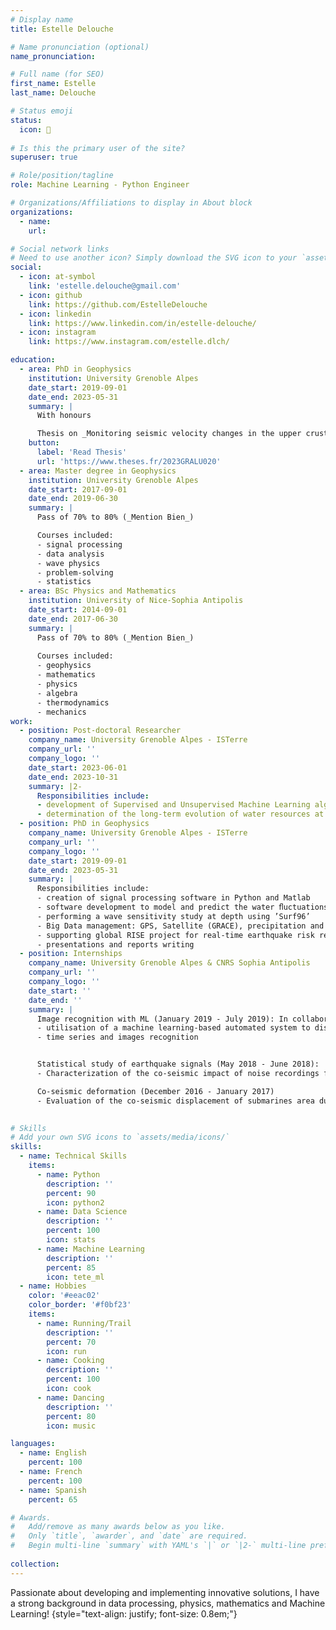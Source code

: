 ```yaml
---
# Display name
title: Estelle Delouche

# Name pronunciation (optional)
name_pronunciation: 

# Full name (for SEO)
first_name: Estelle
last_name: Delouche

# Status emoji
status:
  icon: 👋
  
# Is this the primary user of the site?
superuser: true

# Role/position/tagline
role: Machine Learning - Python Engineer

# Organizations/Affiliations to display in About block
organizations:
  - name: 
    url: 

# Social network links
# Need to use another icon? Simply download the SVG icon to your `assets/media/icons/` folder.
social:
  - icon: at-symbol
    link: 'estelle.delouche@gmail.com'
  - icon: github
    link: https://github.com/EstelleDelouche
  - icon: linkedin
    link: https://www.linkedin.com/in/estelle-delouche/
  - icon: instagram
    link: https://www.instagram.com/estelle.dlch/

education:
  - area: PhD in Geophysics
    institution: University Grenoble Alpes
    date_start: 2019-09-01
    date_end: 2023-05-31
    summary: |
      With honours 

      Thesis on _Monitoring seismic velocity changes in the upper crust and aquifer dynamics_. Supervised by [Laurent Stehly](https://scholar.google.com/citations?user=VeMpdccAAAAJ&hl=fr). Presented papers at 6 international conferences with the contributions being published in 3 journals.
    button:
      label: 'Read Thesis'
      url: 'https://www.theses.fr/2023GRALU020'
  - area: Master degree in Geophysics
    institution: University Grenoble Alpes
    date_start: 2017-09-01
    date_end: 2019-06-30
    summary: |
      Pass of 70% to 80% (_Mention Bien_)

      Courses included:
      - signal processing
      - data analysis
      - wave physics
      - problem-solving
      - statistics
  - area: BSc Physics and Mathematics
    institution: University of Nice-Sophia Antipolis
    date_start: 2014-09-01
    date_end: 2017-06-30
    summary: |
      Pass of 70% to 80% (_Mention Bien_)
      
      Courses included:
      - geophysics
      - mathematics
      - physics
      - algebra
      - thermodynamics
      - mechanics
work:
  - position: Post-doctoral Researcher
    company_name: University Grenoble Alpes - ISTerre
    company_url: ''
    company_logo: ''
    date_start: 2023-06-01
    date_end: 2023-10-31
    summary: |2-
      Responsibilities include:
      - development of Supervised and Unsupervised Machine Learning algorithms to separate and locate volcanic sources
      - determination of the long-term evolution of water resources at European scale
  - position: PhD in Geophysics 
    company_name: University Grenoble Alpes - ISTerre 
    company_url: ''
    company_logo: ''
    date_start: 2019-09-01
    date_end: 2023-05-31
    summary: |
      Responsibilities include:
      - creation of signal processing software in Python and Matlab
      - software development to model and predict the water ﬂuctuations inside aquifer systems
      - performing a wave sensitivity study at depth using ’Surf96’
      - Big Data management: GPS, Satellite (GRACE), precipitation and seismic data at European scale
      - supporting global RISE project for real-time earthquake risk reduction
      - presentations and reports writing
  - position: Internships 
    company_name: University Grenoble Alpes & CNRS Sophia Antipolis
    company_url: ''
    company_logo: ''
    date_start: ''
    date_end: ''
    summary: |
      Image recognition with ML (January 2019 - July 2019): In collaboration with [Marielle Malfante](https://www.linkedin.com/in/marielle-malfante-214a9688/?originalSubdomain=fr), [Jerome Mars](https://www.linkedin.com/in/jerome-mars-59049353/?originalSubdomain=fr) and [Mauro Dalla Mura](https://www.grenoble-inp.fr/fr/recherche-valorisation/mauro-dalla-mura-nouveau-membre-de-liuf)
      - utilisation of a machine learning-based automated system to discriminate the resting, precursory and post-seismic phases of an earthquake (AAA Codes Malfante et at.2018)
      - time series and images recognition


      Statistical study of earthquake signals (May 2018 - June 2018):
      - Characterization of the co-seismic impact of noise recordings for l'Aquila and Amatrice earthquakes using statitical moments

      Co-seismic deformation (December 2016 - January 2017)
      - Evaluation of the co-seismic displacement of submarines area during Pedernales event
      

# Skills
# Add your own SVG icons to `assets/media/icons/`
skills:
  - name: Technical Skills
    items:
      - name: Python
        description: ''
        percent: 90
        icon: python2
      - name: Data Science
        description: ''
        percent: 100
        icon: stats
      - name: Machine Learning
        description: ''
        percent: 85
        icon: tete_ml
  - name: Hobbies
    color: '#eeac02'
    color_border: '#f0bf23'
    items:
      - name: Running/Trail
        description: ''
        percent: 70
        icon: run
      - name: Cooking
        description: ''
        percent: 100
        icon: cook
      - name: Dancing
        description: ''
        percent: 80
        icon: music 

languages:
  - name: English
    percent: 100
  - name: French
    percent: 100
  - name: Spanish
    percent: 65

# Awards.
#   Add/remove as many awards below as you like.
#   Only `title`, `awarder`, and `date` are required.
#   Begin multi-line `summary` with YAML's `|` or `|2-` multi-line prefix and indent 2 spaces below.
  
collection:
---
```


Passionate about developing and implementing innovative solutions, I have a strong background in data processing, physics, mathematics and Machine Learning!
{style="text-align: justify; font-size: 0.8em;"}
